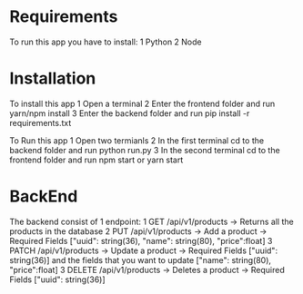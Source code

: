 # Requirements

To run this app you have to install:
1 Python
2 Node

# Installation

To install this app
1 Open a terminal
2 Enter the frontend folder and run yarn/npm install
3 Enter the backend folder and run pip install -r requirements.txt

To Run this app
1 Open two termianls
2 In the first terminal cd to the backend folder and run python run.py
3 In the second terminal cd to the frontend folder and run npm start or yarn start

# BackEnd

The backend consist of 1 endpoint:
1 GET /api/v1/products -> Returns all the products in the database
2 PUT /api/v1/products -> Add a product -> Required Fields ["uuid": string(36), "name": string(80), "price":float]
3 PATCH /api/v1/products -> Update a product -> Required Fields ["uuid": string(36)] and the fields that you want to update ["name": string(80), "price":float]
3 DELETE /api/v1/products -> Deletes a product -> Required Fields ["uuid": string(36)]
